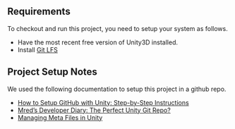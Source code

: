 ## Requirements

To checkout and run this project, you need to setup your system as follows.

* Have the most recent free version of Unity3D installed.
* Install [Git LFS](https://git-lfs.github.com/)

## Project Setup Notes

We used the following documentation to setup this project in a github repo.

* [How to Setup GitHub with Unity: Step-by-Step Instructions](http://www.studica.com/blog/how-to-setup-github-with-unity-step-by-step-instructions)
* [Mred’s Developer Diary: The Perfect Unity Git Repo?](http://teaclipper.co.uk/2016/11/11/the-perfect-unity-git-repo/)
* [Managing Meta Files in Unity](https://blog.forrestthewoods.com/managing-meta-files-in-unity-713166ee3d30#.9tosakymi)



